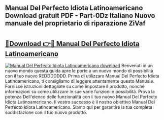 ## Manual Del Perfecto Idiota Latinoamericano Download gratuit PDF - Part-0Dz Italiano Nuovo manuale del proprietario di riparazione ZiVaf

# <h2><a href="http://dfg0l0.blite.top/?on=Manual+Del+Perfecto+Idiota+Latinoamericano">🔗Download 👉🔴 Manual Del Perfecto Idiota Latinoamericano</a></h2>

[![Manual Del Perfecto Idiota Latinoamericano download](https://i.imgur.com/lujVjoI.png)](http://dfg0l0.blite.top/?on=Manual+Del+Perfecto+Idiota+Latinoamericano)
Benvenuti in un nuovo mondo questa guida apre le porte a un nuovo mondo di possibilità con il tuo nuovo REDDDDDDD. Prima di utilizzare Manual Del Perfecto Idiota Latinoamericano, ti consigliamo di leggere attentamente questo Manuale. Fornisce istruzioni dettagliate su come impostare il prodotto, nonché informazioni su come utilizzare le sue varie funzioni e possibilità. Prova la potenza Dell'elenco delle funzionalità con il tuo nuovo Manual Del Perfecto Idiota Latinoamericano. Il vostro successo è il nostro obiettivo Manual Del Perfecto Idiota Latinoamericano. Siamo qui per garantire la tua completa soddisfazione con il tuo nuovo prodotto.

